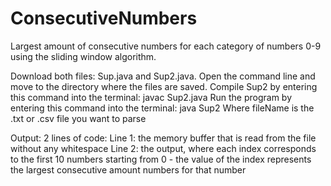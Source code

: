 # ConsecutiveNumbers
Largest amount of consecutive numbers for each category of numbers 0-9 using the sliding window algorithm.

Download both files: Sup.java and Sup2.java.
Open the command line and move to the directory where the files are saved.
Compile Sup2 by entering this command into the terminal: javac Sup2.java
Run the program by entering this command into the terminal: java Sup2 <fileName>
    Where fileName is the .txt or .csv file you want to parse
  
Output:
  2 lines of code:
    Line 1: the memory buffer that is read from the file without any whitespace
    Line 2: the output, where each index corresponds to the first 10 numbers starting from 0
      - the value of the index represents the largest consecutive amount numbers for that number
